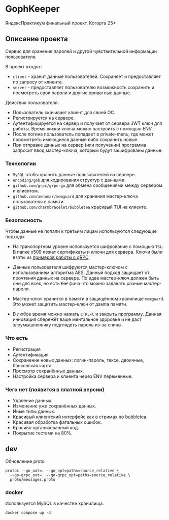 # GophKeeper

ЯндексПрактикум финальный проект. Когорта 25+


## Описание проекта

Сервис для хранения паролей и другой чувствительной информации пользователя.

В проект входят:
- `client` - хранит данные пользователей. Сохраняет и предоставляет по запросу от клиента.
- `server` - предоставляет пользователю возможность сохранить и посмотреть свои пароли и другие приватные данные.


Действия пользователя:

- Пользователь скачивает клиент для своей ОС.
- Регистрируется на сервере.
- Аутентифицируется на сервер и получает от сервера JWT ключ для работы. Время жизни ключа можно настроить с помощью ENV.
- После логина пользователь попадает в private-menu, где может просмотреть имеющиеся данные либо сохранить новые.
- При отправке данных на сервер (или получении) программа запросит ввод мастер-ключа, которым будут зашифрованы данные.



### Технологии

- `MySQL` чтобы хранить данные пользователей на сервере.
- `encoding/gob` для кодирования структур с данными.
- `github.com/grpc/grpc-go` для обмена сообщениями между сервером и клиентом.
- `github.com/awnumar/memguard` для хранения мастер-ключа пользователя в памяти.
- `github.com/charmbracelet/bubbletea` красивый TUI на клиенте. 


### Безопасность

Чтобы данные не попали к третьим лицам используются следующие подходы.

- На транспортном уровне используется шифрование с помощью `TSL`. 
    В папке x509 лежат сертификаты и ключи для сервера. Ключи были взяты из [примеров работы с gRPC](https://github.com/grpc/grpc-go/tree/master/examples/data/x509).

- Данные пользователя шифруются мастер-ключом с использованием алгоритма AES. 
    Данный подход защищает от прочтения данных на сервере.
    По идее мастер-ключ должен быть они для всех, но есть ~~баг~~ фича что можно задавать разные мастер-пароли.

- Мастер-ключ хранится в памяти в защищённом хранилище `memguard`. Это может защитить мастер-ключ от дампа памяти.

- В любое время можно нажать `CTRL+C` и закрыть программу. 
    Данная инновация сбережёт ваше ментальное здоровье и не даст злоумышленнику подглядеть пароль из-за спины.


### Что есть

- Регистрация
- Аутентификация
- Сохранение новых данных: логин-пароль, тексе, двоичные, банковская карта.
- Просмотр сохранённых данных.
- Настройка сервера и клиента через ENV переменные.

### Чего нет (появится в платной версии)

- Удаление данных.
- Изменение уже сохранённых данных.
- Иные типы данных.
- Красивый клиентский интерфейс как в стримах по bubbletea.
- Красивая обработка фатальных ошибок.
- Красиво организованный код.
- Покрытие тестами на 80%.


## dev

Обновление proto.
```shell
protoc --go_out=. --go_opt=paths=source_relative \
  --go-grpc_out=. --go-grpc_opt=paths=source_relative \
  proto/messages.proto
```

### docker

Используется MySQL в качестве хранилища.
```shell
docker compose up -d
```

